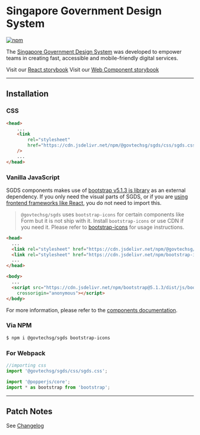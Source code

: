 # Singapore Government Design System

[![npm](https://img.shields.io/npm/v/@govtechsg/sgds.svg)](https://www.npmjs.com/package/@govtechsg/sgds)

The [Singapore Government Design System](https://www.designsystem.tech.gov.sg) was developed to empower teams in creating fast, accessible and mobile-friendly digital services.

Visit our [React storybook](https://ut.react.designsystem.tech.gov.sg)
Visit our [Web Component storybook](https://ut.webcomponent.designsystem.tech.gov.sg)

***

## Installation

### CSS

```html
<head>
    ...
    <link
        rel="stylesheet"
        href="https://cdn.jsdelivr.net/npm/@govtechsg/sgds/css/sgds.css"
    />
    ...
</head>
```

### Vanilla JavaScript

SGDS components makes use of [bootstrap v5.1.3 js library](https://getbootstrap.com/docs/5.1/getting-started/javascript/) as an external dependency. If you only need the visual parts of SGDS, or if you are [using frontend frameworks like React](https://ut.react.designsystem.tech.gov.sg), you do not need to import this.

> `@govtechsg/sgds` uses `bootstrap-icons` for certain components like Form but it is not ship with it. Install `bootstrap-icons` or use CDN if you need it. Please refer to [bootstrap-icons](bootstrap-icons) for usage instructions.

```html
<head>
  ...
  <link rel="stylesheet" href="https://cdn.jsdelivr.net/npm/@govtechsg/sgds/css/sgds.css" />
  <link rel="stylesheet" href="https://cdn.jsdelivr.net/npm/bootstrap-icons@1.9.1/font/bootstrap-icons.css">
  ...
</head>

<body>
  ...
  <script src="https://cdn.jsdelivr.net/npm/bootstrap@5.1.3/dist/js/bootstrap.bundle.min.js"
    crossorigin="anonymous"></script>
</body>
```

For more information, please refer to the [components documentation](https://www.designsystem.tech.gov.sg/components).

### Via NPM

```sh
$ npm i @govtechsg/sgds bootstrap-icons
```

### For Webpack

```js
//importing css
import '@govtechsg/sgds/css/sgds.css';

import '@popperjs/core';
import * as bootstrap from 'bootstrap';
```

***

## Patch Notes

See [Changelog](./CHANGELOG.md)
